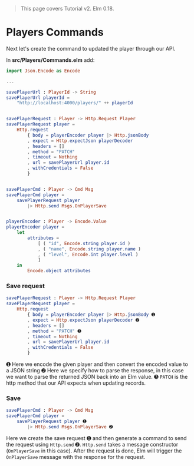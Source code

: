 > This page covers Tutorial v2. Elm 0.18.

# Players Commands

Next let's create the command to updated the player through our API.

In __src/Players/Commands.elm__ add:

```elm
import Json.Encode as Encode

...

savePlayerUrl : PlayerId -> String
savePlayerUrl playerId =
    "http://localhost:4000/players/" ++ playerId


savePlayerRequest : Player -> Http.Request Player
savePlayerRequest player =
    Http.request
        { body = playerEncoder player |> Http.jsonBody
        , expect = Http.expectJson playerDecoder
        , headers = []
        , method = "PATCH"
        , timeout = Nothing
        , url = savePlayerUrl player.id
        , withCredentials = False
        }


savePlayerCmd : Player -> Cmd Msg
savePlayerCmd player =
    savePlayerRequest player
        |> Http.send Msgs.OnPlayerSave


playerEncoder : Player -> Encode.Value
playerEncoder player =
    let
        attributes =
            [ ( "id", Encode.string player.id )
            , ( "name", Encode.string player.name )
            , ( "level", Encode.int player.level )
            ]
    in
        Encode.object attributes
```

### Save request

```elm
savePlayerRequest : Player -> Http.Request Player
savePlayerRequest player =
    Http.request
        { body = playerEncoder player |> Http.jsonBody ➊
        , expect = Http.expectJson playerDecoder ➋
        , headers = []
        , method = "PATCH" ➌
        , timeout = Nothing
        , url = savePlayerUrl player.id
        , withCredentials = False
        }
```

➊ Here we encode the given player and then convert the encoded value to a JSON string
➋ Here we specify how to parse the response, in this case we want to parse the returned JSON back into an Elm value.
➌ `PATCH` is the http method that our API expects when updating records.

### Save

```elm
savePlayerCmd : Player -> Cmd Msg
savePlayerCmd player =
    savePlayerRequest player ➊
        |> Http.send Msgs.OnPlayerSave ➋
```

Here we create the save request ➊ and then generate a command to send the request using `Http.send` ➋. 
`Http.send` takes a message constructor (`OnPlayerSave` in this case). After the request is done, Elm will trigger the `OnPlayerSave` message with the response for the request.


